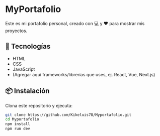# MyPortafolio

Este es mi portafolio personal, creado con 💻 y ❤️ para mostrar mis proyectos.

## 🚀 Tecnologías
- HTML
- CSS
- JavaScript
- (Agregar aquí frameworks/librerías que uses, ej. React, Vue, Next.js)

## 📦 Instalación
Clona este repositorio y ejecuta:

```bash
git clone https://github.com/Kikeluis78/Myportafolio.git
cd Myportafolio
npm install
npm run dev
